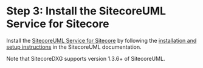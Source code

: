 # Step 3: Install the SitecoreUML Service for Sitecore

Install the [SitecoreUML Service for Sitecore](https://github.com/zkniebel/SitecoreUML/releases/latest) by following the [installation and setup instructions](https://zkniebel.gitbooks.io/sitecoreuml/getting-started/setup-and-insta.html) in the SitecoreUML documentation.

Note that SitecoreDXG supports version 1.3.6+ of SitecoreUML.

